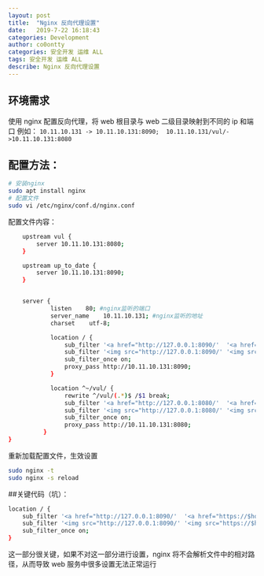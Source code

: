 ```yaml
---
layout: post
title:  "Nginx 反向代理设置"
date:   2019-7-22 16:18:43
categories: Development
author: co0ontty
categories: 安全开发 运维 ALL
tags: 安全开发 运维 ALL
describe: Nginx 反向代理设置
---
```

## 环境需求
使用 nginx 配置反向代理，将 web 根目录与 web 二级目录映射到不同的 ip 和端口
例如：
`10.11.10.131 -> 10.11.10.131:8090;  10.11.10.131/vul/->10.11.10.131:8080`
## 配置方法：
```bash
# 安装nginx
sudo apt install nginx
# 配置文件
sudo vi /etc/nginx/conf.d/nginx.conf
```
配置文件内容：
```bash
    upstream vul {
        server 10.11.10.131:8080;
    }

    upstream up_to_date {
        server 10.11.10.131:8090;
    }


    server {
            listen    80; #nginx监听的端口
            server_name    10.11.10.131; #nginx监听的地址
            charset    utf-8;

            location / {
                sub_filter '<a href="http://127.0.0.1:8090/'  '<a href="https://$host/';
                sub_filter '<img src="http://127.0.0.1:8090/' '<img src="https://$host/';
                sub_filter_once on;
                proxy_pass http://10.11.10.131:8090;
            } 

            location ^~/vul/ {
                rewrite ^/vul/(.*)$ /$1 break;
                sub_filter '<a href="http://127.0.0.1:8080/'  '<a href="https://$host/';
                sub_filter '<img src="http://127.0.0.1:8080/' '<img src="https://$host/';
                sub_filter_once on;
                proxy_pass http://10.11.10.131:8080;
          }
}
```
重新加载配置文件，生效设置
```bash
sudo nginx -t
sudo nginx -s reload
```


##关键代码（坑）：
```bash
location / {
    sub_filter '<a href="http://127.0.0.1:8090/'  '<a href="https://$host/';
    sub_filter '<img src="http://127.0.0.1:8090/' '<img src="https://$host/';
    sub_filter_once on;
}
```
这一部分很关键，如果不对这一部分进行设置，nginx 将不会解析文件中的相对路径，从而导致 web 服务中很多设置无法正常运行
